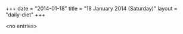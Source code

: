 +++
date = "2014-01-18"
title = "18 January 2014 (Saturday)"
layout = "daily-diet"
+++


\<no entries\>

